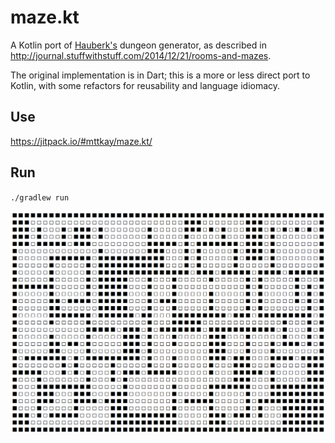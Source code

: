 # maze.kt
A Kotlin port of [Hauberk's](https://github.com/munificent/hauberk) dungeon generator, 
as described in http://journal.stuffwithstuff.com/2014/12/21/rooms-and-mazes.

The original implementation is in Dart; this is a more or less direct port to Kotlin,
with some refactors for reusability and language idiomacy.

## Use

https://jitpack.io/#mttkay/maze.kt/

## Run

`./gradlew run`

![maze](https://github.com/mttkay/maze.kt/blob/master/maze_ascii.png)
